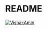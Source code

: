 # README

[![VishakAmin](https://circleci.com/gh/VishakAmin/polly.svg?style=svg&circle-token=31d39b1bbb42441c2177f51f9c57fc55597257d2)](https://app.circleci.com/pipelines/github/VishakAmin)
